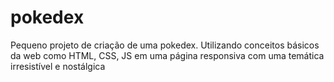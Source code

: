 # pokedex

Pequeno projeto de criação de uma pokedex. Utilizando conceitos básicos da web como HTML, CSS, JS em uma página responsiva com uma temática 
irresistível e nostálgica 
